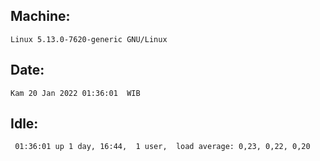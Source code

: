## Machine:
```
Linux 5.13.0-7620-generic GNU/Linux
```
## Date:
```
Kam 20 Jan 2022 01:36:01  WIB
```
## Idle:
```
 01:36:01 up 1 day, 16:44,  1 user,  load average: 0,23, 0,22, 0,20
```
